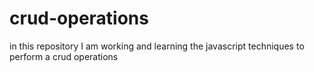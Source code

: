 # crud-operations

in this repository I am working and learning the javascript techniques to perform a crud operations
